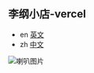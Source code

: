 ## 李纲小店-vercel

- en [英文](README.md)
- zh [中文](README_zh.md)

![喇叭图片](https://ouyanghongyio.github.io/ligangxiaodian/laba.png)